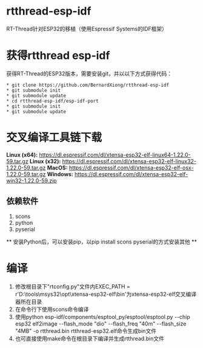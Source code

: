 # rtthread-esp-idf
RT-Thread针对ESP32的移植（使用Espressif Systems的IDF框架）

# 获得rtthread esp-idf

获得RT-Thread的ESP32版本，需要安装git，并以以下方式获得代码：

    * git clone https://github.com/BernardXiong/rtthread-esp-idf
    * git submodule init
    * git submodule update
    * cd rtthread-esp-idf/esp-idf-port
    * git submodule init
    * git submodule update

# 交叉编译工具链下载

**Linux (x64):**
<https://dl.espressif.com/dl/xtensa-esp32-elf-linux64-1.22.0-59.tar.gz>
**Linux (x32):**
<https://dl.espressif.com/dl/xtensa-esp32-elf-linux32-1.22.0-59.tar.gz>
**MacOS:**
<https://dl.espressif.com/dl/xtensa-esp32-elf-osx-1.22.0-59.tar.gz>
**Windows:**
<https://dl.espressif.com/dl/xtensa-esp32-elf-win32-1.22.0-59.zip>

## 依赖软件
1. scons
2. python
3. pyserial

** 安装Python后，可以安装pip，以pip install scons pyserial的方式安装其他 **

# 编译

1. 修改根目录下"rtconfig.py"文件内EXEC_PATH = r'D:\tools\msys32\opt\xtensa-esp32-elf\bin'为xtensa-esp32-elf交叉编译器所在目录
2. 在命令行下使用scons命令编译
3. 使用python esp-idf/components/esptool_py/esptool/esptool.py --chip esp32 elf2image --flash_mode "dio" --flash_freq "40m" --flash_size "4MB"  -o rtthread.bin rtthread-esp32.elf命令生成bin文件
4. 也可直接使用make命令在根目录下编译并生成rtthread.bin文件

